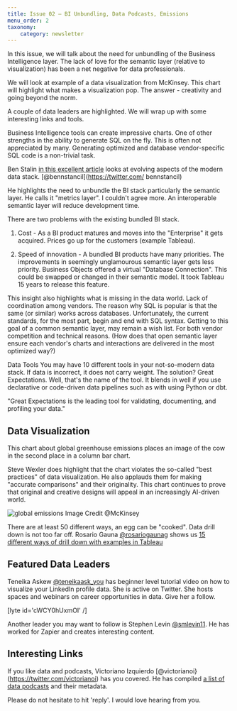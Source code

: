 ```yaml
---
title: Issue 02 – BI Unbundling, Data Podcasts, Emissions
menu_order: 2
taxonomy:
    category: newsletter
---
```


In this issue, we will talk about the need for unbundling of the Business Intelligence layer. The lack of love for the semantic layer (relative to visualization) has been a net negative for data professionals. 

We will look at example of a data visualization from McKinsey. This chart will highlight what makes a visualization pop. The answer - creativity and going beyond the norm. 

A couple of data leaders are highlighted. We will wrap up with some interesting links and tools. 

 
Business Intelligence tools can create impressive charts. One of other strengths in the ability to generate SQL on the fly. This is often not appreciated by many. Generating optimized and database vendor-specific SQL code is a non-trivial task.


Ben Stalin [in this excellent article](https://benn.substack.com/p/entity-layer) looks at evolving aspects of the modern data stack. [@bennstancil](https://twitter.com/ bennstancil)


He highlights the need to unbundle the BI stack particularly the semantic layer. He calls it "metrics layer". I couldn't agree more. An interoperable semantic layer will reduce development time. 


There are two problems with the existing bundled BI stack.
1. Cost - As a BI product matures and moves into the "Enterprise" it gets acquired. Prices go up for the customers (example Tableau).


2. Speed of innovation - A bundled BI products have many priorities. The improvements in seemingly unglamourous semantic layer gets less priority. Business Objects offered a virtual "Database Connection".  This could be swapped or changed in their semantic model. It took Tableau 15 years to release this feature. 


This insight also highlights what is missing in the data world. Lack of coordination among vendors. The reason why SQL is popular is that the same (or similar) works across databases. Unfortunately, the current standards, for the most part, begin and end with SQL syntax. 
Getting to this goal of a common semantic layer, may remain a wish list. For both vendor competition and technical reasons. (How does that open semantic layer ensure each vendor's charts and interactions are delivered in the most optimized way?)

Data Tools
You may have 10 different tools in your not-so-modern data stack.  If data is incorrect, it does not carry weight. The solution? 
Great Expectations.
Well, that's the name of the tool. It blends in well if you use declarative or code-driven data pipelines such as with using Python or dbt.  

"Great Expectations is the leading tool for validating, documenting, and profiling your data."
 
## Data Visualization
 This chart about global greenhouse emissions places an image of the cow in the second place in a column bar chart. 


Steve Wexler does highlight that the chart violates the so-called "best practices" of data visualization.  He also applauds them for making "accurate comparisons" and their originality.  This chart continues to prove that original and creative designs will appeal in an increasingly AI-driven world. 


![global emissions](https://datawithdev.com/wp-content/uploads/2022/01/McKinsey_Cows.png)
Image Credit @McKinsey 


There are at least 50 different ways, an egg can be "cooked". Data drill down is not too far off. Rosario Gauna [@rosariogaunag](https://twitter.com/@rosariogaunag) shows us [15 different ways of drill down with examples in Tableau](https://twitter.com/rosariogaunag/status/1479439811001950213/photo/1)
## Featured Data Leaders
 Teneika Askew [@teneikaask_you](https://twitter.com/teneikaask_you) has beginner level tutorial video on how to visualize your LinkedIn profile data. She is active on Twitter. She hosts spaces and webinars on career opportunities in data. Give her a follow. 

[lyte id='cWCY0hUxmOI' /]


Another leader you may want to follow is Stephen Levin [@smlevin11](https://twitter.com/smlevin11). He has worked for Zapier and creates interesting content.  
## Interesting Links
If you like data and podcasts, Victoriano Izquierdo [@victorianoi}(https://twitter.com/victorianoi) has you covered. He has compiled [a list of data podcasts](https://twitter.com/victorianoi/status/1474005721855545351) and their metadata.  

Please do not hesitate to hit 'reply'. I would love hearing from you.

